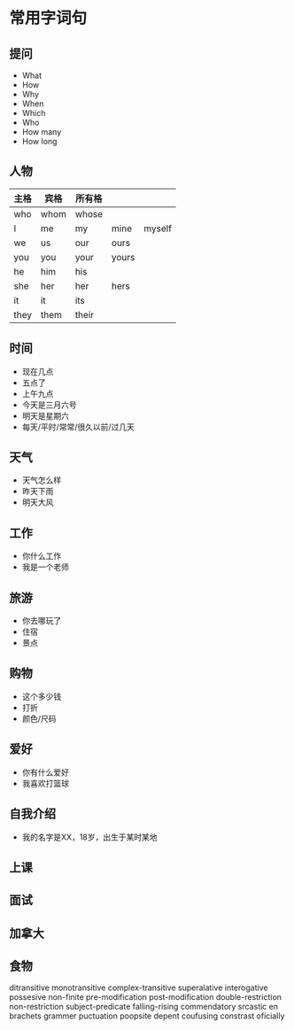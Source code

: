 # 常用字词句

## 提问

-   What
-   How
-   Why
-   When
-   Which
-   Who
-   How many
-   How long

## 人物

|  主格  | 宾格 | 所有格 | | |
| --- | --- | --- | --- | --- |
|  who  | whom | whose | | |
|  I  | me | my | mine | myself |
|  we  | us | our | ours | |
|  you  | you | your | yours | |
|  he  | him | his | | |
|  she  | her | her | hers | |
|  it  | it | its | | |
|  they  | them | their | | |

## 时间

-   现在几点
-   五点了
-   上午九点
-   今天是三月六号
-   明天是星期六
-   每天/平时/常常/很久以前/过几天

## 天气

-   天气怎么样
-   昨天下雨
-   明天大风

## 工作

-   你什么工作
-   我是一个老师

## 旅游

-   你去哪玩了
-   住宿
-   景点

## 购物

-   这个多少钱
-   打折
-   颜色/尺码

## 爱好

-   你有什么爱好
-   我喜欢打篮球

## 自我介绍

-   我的名字是XX，18岁，出生于某时某地

## 上课

## 面试

## 加拿大

## 食物

ditransitive
monotransitive
complex-transitive
superalative
interogative
possesive
non-finite
pre-modification
post-modification
double-restriction
non-restriction
subject-predicate
falling-rising
commendatory
srcastic
en
brachets
grammer
puctuation
poopsite
depent
coufusing
constrast
oficially